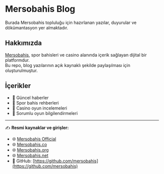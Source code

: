 # Mersobahis Blog

Burada Mersobahis topluluğu için hazırlanan yazılar, duyurular ve dökümantasyon yer almaktadır.  

## Hakkımızda
[Mersobahis](https://mersobahis.com/), spor bahisleri ve casino alanında içerik sağlayan dijital bir platformdur.  
Bu repo, blog yazılarının açık kaynaklı şekilde paylaşılması için oluşturulmuştur.  

## İçerikler
- 📌 Güncel haberler
- 📌 Spor bahis rehberleri
- 📌 Casino oyun incelemeleri
- 📌 Sorumlu oyun bilgilendirmeleri

---

✍️ **Resmi kaynaklar ve girişler:**
- 🌐 [Mersobahis Official](https://mersobahis.com)
- 🌐 [Mersobahis.co](https://mersobahis.co)
- 🌐 [Mersobahis.org](https://mersobahis.org)
- 🌐 [Mersobahis.net](https://mersobahis.net)
- 🐙 GitHub: [https://github.com/mersobahis](https://github.com/mersobahis)
